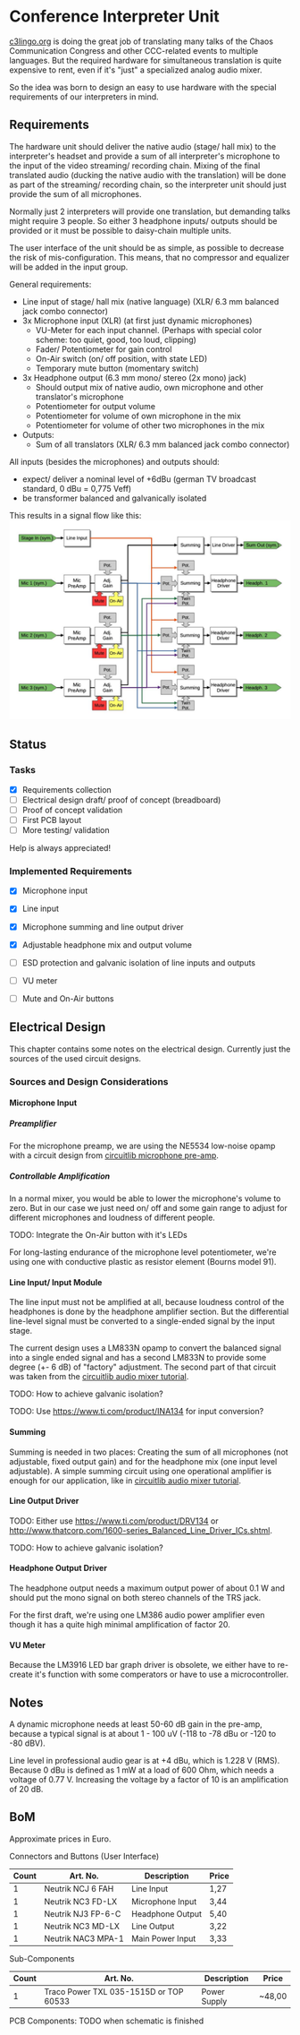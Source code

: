 # Conference Interpreter Unit
[c3lingo.org](https://c3lingo.org) is doing the great job of translating many talks of the Chaos Communication Congress and other CCC-related events to multiple languages.
But the required hardware for simultaneous translation is quite expensive to rent, even if it's "just" a specialized analog audio mixer.

So the idea was born to design an easy to use hardware with the special requirements of our interpreters in mind.



## Requirements
The hardware unit should deliver the native audio (stage/ hall mix) to the interpreter's headset and provide a sum of all interpreter's microphone to the input of the video streaming/ recording chain.
Mixing of the final translated audio (ducking the native audio with the translation) will be done as part of the streaming/ recording chain, so the interpreter unit should just provide the sum of all microphones.

Normally just 2 interpreters will provide one translation, but demanding talks might require 3 people.
So either 3 headphone inputs/ outputs should be provided or it must be possible to daisy-chain multiple units.

The user interface of the unit should be as simple, as possible to decrease the risk of mis-configuration.
This means, that no compressor and equalizer will be added in the input group.

General requirements:
- Line input of stage/ hall mix (native language) (XLR/ 6.3 mm balanced jack combo connector)
- 3x Microphone input (XLR) (at first just dynamic microphones)
    * VU-Meter for each input channel. (Perhaps with special color scheme: too quiet, good, too loud, clipping)
    * Fader/ Potentiometer for gain control
    * On-Air switch (on/ off position, with state LED)
    * Temporary mute button (momentary switch)
- 3x Headphone output (6.3 mm mono/ stereo (2x mono) jack)
    * Should output mix of native audio, own microphone and other translator's microphone
    * Potentiometer for output volume
    * Potentiometer for volume of own microphone in the mix
    * Potentiometer for volume of other two microphones in the mix
- Outputs:
    * Sum of all translators (XLR/ 6.3 mm balanced jack combo connector)

All inputs (besides the microphones) and outputs should:
- expect/ deliver a nominal level of +6dBu (german TV broadcast standard, 0 dBu = 0,775 Veff)
- be transformer balanced and galvanically isolated

This results in a signal flow like this: ![](docs/signal-flow.jpg)


## Status

### Tasks
- [x] Requirements collection
- [ ] Electrical design draft/ proof of concept (breadboard)
- [ ] Proof of concept validation
- [ ] First PCB layout
- [ ] More testing/ validation

Help is always appreciated!

### Implemented Requirements
- [x] Microphone input
- [x] Line input
- [x] Microphone summing and line output driver
- [x] Adjustable headphone mix and output volume
- [ ] ESD protection and galvanic isolation of line inputs and outputs
- [ ] VU meter
- [ ] Mute and On-Air buttons


## Electrical Design
This chapter contains some notes on the electrical design.
Currently just the sources of the used circuit designs.


### Sources and Design Considerations

#### Microphone Input
##### Preamplifier
For the microphone preamp, we are using the NE5534 low-noise opamp with a circuit design from [circuitlib microphone pre-amp](https://www.circuitlib.com/index.php/schematics/product/29-balanced-microphone-preamplifier).

##### Controllable Amplification
In a normal mixer, you would be able to lower the microphone's volume to zero.
But in our case we just need on/ off and some gain range to adjust for different microphones and loudness of different people.

TODO: Integrate the On-Air button with it's LEDs

For long-lasting endurance of the microphone level potentiometer, we're using one with conductive plastic as resistor element (Bourns model 91).

#### Line Input/ Input Module
The line input must not be amplified at all, because loudness control of the headphones is done by the headphone amplifier section.
But the differential line-level signal must be converted to a single-ended signal by the input stage.

The current design uses a LM833N opamp to convert the balanced signal into a single ended signal and has a second LM833N to provide some degree (+- 6 dB) of "factory" adjustment.
The second part of that circuit was taken from the [circuitlib audio mixer tutorial](https://www.circuitlib.com/index.php/tutorials/product/39-how-to-build-an-audio-mixer).

TODO: How to achieve galvanic isolation?

TODO: Use https://www.ti.com/product/INA134 for input conversion?

#### Summing
Summing is needed in two places: Creating the sum of all microphones (not adjustable, fixed output gain) and for the headphone mix (one input level adjustable).
A simple summing circuit using one operational amplifier is enough for our application, like in [circuitlib audio mixer tutorial](https://www.circuitlib.com/index.php/tutorials/product/39-how-to-build-an-audio-mixer).

#### Line Output Driver
TODO: Either use https://www.ti.com/product/DRV134 or http://www.thatcorp.com/1600-series_Balanced_Line_Driver_ICs.shtml.

TODO: How to achieve galvanic isolation?

#### Headphone Output Driver
The headphone output needs a maximum output power of about 0.1 W and should put the mono signal on both stereo channels of the TRS jack.

For the first draft, we're using one LM386 audio power amplifier even though it has a quite high minimal amplification of factor 20.

#### VU Meter
Because the LM3916 LED bar graph driver is obsolete, we either have to re-create it's function with some comperators or have to use a microcontroller.



## Notes
A dynamic microphone needs at least 50-60 dB gain in the pre-amp, because a typical signal is at about 1 - 100 uV (-118 to -78 dBu or -120 to -80 dBV).

Line level in professional audio gear is at +4 dBu, which is 1.228 V (RMS).
Because 0 dBu is defined as 1 mW at a load of 600 Ohm, which needs a voltage of 0.77 V.
Increasing the voltage by a factor of 10 is an amplification of 20 dB.



## BoM
Approximate prices in Euro.

Connectors and Buttons (User Interface)

| Count | Art. No.           | Description      | Price |
|-------|--------------------|------------------|-------|
| 1     | Neutrik NCJ 6 FAH  | Line Input       | 1,27  |
| 1     | Neutrik NC3 FD-LX  | Microphone Input | 3,44  |
| 1     | Neutrik NJ3 FP-6-C | Headphone Output | 5,40  |
| 1     | Neutrik NC3 MD-LX  | Line Output      | 3,22  |
| 1     | Neutrik NAC3 MPA-1 | Main Power Input | 3,33  |

Sub-Components

| Count | Art. No.           | Description      | Price  |
|-------|--------------------|------------------|--------|
| 1     | Traco Power TXL 035-1515D or TOP 60533 | Power Supply     | ~48,00 |

PCB Components: TODO when schematic is finished
